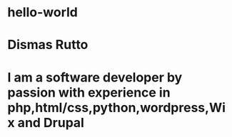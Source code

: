 # hello-world
# Dismas Rutto
# I am a software developer by passion with experience in php,html/css,python,wordpress,Wix and Drupal

